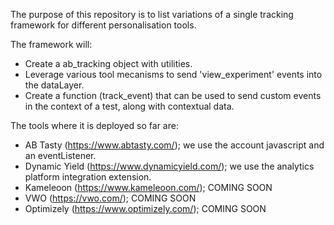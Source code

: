 The purpose of this repository is to list variations of a single tracking framework for different personalisation tools.

The framework will:
- Create a ab_tracking object with utilities.
- Leverage various tool mecanisms to send 'view_experiment' events into the dataLayer.
- Create a function (track_event) that can be used to send custom events in the context of a test, along with contextual data.

The tools where it is deployed so far are:
- AB Tasty (https://www.abtasty.com/); we use the account javascript and an eventListener.
- Dynamic Yield (https://www.dynamicyield.com/); we use the analytics platform integration extension.
- Kameleoon (https://www.kameleoon.com/); COMING SOON
- VWO (https://vwo.com/); COMING SOON
- Optimizely (https://www.optimizely.com/); COMING SOON
